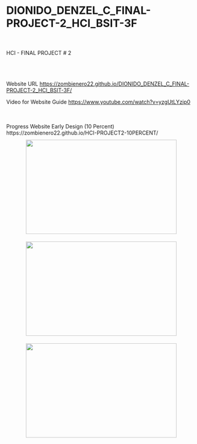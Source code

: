 # DIONIDO_DENZEL_C_FINAL-PROJECT-2_HCI_BSIT-3F
<br>
<br>
HCI - FINAL PROJECT # 2
<br>
<br>
<br>
<br>

Website URL
https://zombienero22.github.io/DIONIDO_DENZEL_C_FINAL-PROJECT-2_HCI_BSIT-3F/


Video for Website Guide
https://www.youtube.com/watch?v=yzgUtLYzip0

<br>
<br>
Progress
Website Early Design (10 Percent)
https://zombienero22.github.io/HCI-PROJECT2-10PERCENT/

<div align="center">  
<img style="margin: 10px" src="https://i.postimg.cc/wvYsFy43/PREVIEW-ACT-3.png" width="400" height="250" />  
<img style="margin: 10px" src="https://i.postimg.cc/wvYsFy43/PREVIEW-ACT-3.png" width="400" height="250" />  
<img style="margin: 10px" src="https://i.postimg.cc/wvYsFy43/PREVIEW-ACT-3.png" width="400" height="250" />  
</div>  
